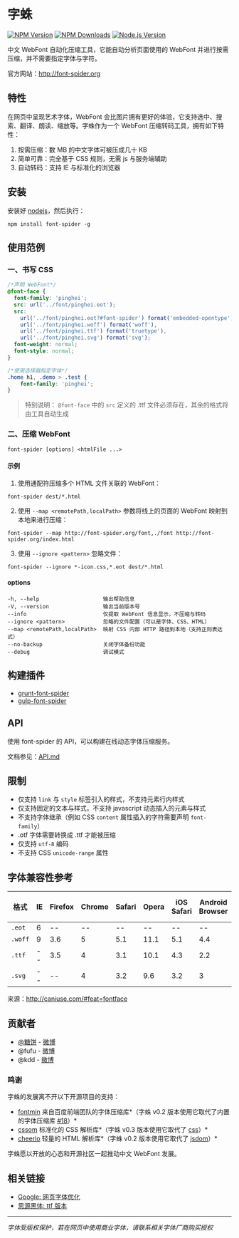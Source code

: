 # 字蛛

[][node-version-url][![NPM Version][npm-image]][npm-url] [![NPM Downloads][downloads-image]][downloads-url] [![Node.js Version][node-version-image]][node-version-url]

中文 WebFont 自动化压缩工具，它能自动分析页面使用的 WebFont 并进行按需压缩，并不需要指定字体与字符。

官方网站：<http://font-spider.org>

## 特性

在网页中呈现艺术字体，WebFont 会比图片拥有更好的体验，它支持选中、搜索、翻译、朗读、缩放等。字蛛作为一个 WebFont 压缩转码工具，拥有如下特性：

1. 按需压缩：数 MB 的中文字体可被压成几十 KB
2. 简单可靠：完全基于 CSS 规则，无需 js 与服务端辅助
3. 自动转码：支持 IE 与标准化的浏览器

## 安装

安装好 [nodejs](http://nodejs.org)，然后执行：

``` shell
npm install font-spider -g
```

## 使用范例

### 一、书写 CSS

``` css
/*声明 WebFont*/
@font-face {
  font-family: 'pinghei';
  src: url('../font/pinghei.eot');
  src:
    url('../font/pinghei.eot?#font-spider') format('embedded-opentype'),
    url('../font/pinghei.woff') format('woff'),
    url('../font/pinghei.ttf') format('truetype'),
    url('../font/pinghei.svg') format('svg');
  font-weight: normal;
  font-style: normal;
}

/*使用选择器指定字体*/
.home h1, .demo > .test {
    font-family: 'pinghei';
}
```

> 特别说明： `@font-face` 中的 `src` 定义的 .ttf 文件必须存在，其余的格式将由工具自动生成

### 二、压缩 WebFont

``` shell
font-spider [options] <htmlFile ...>
```

#### 示例

1. 使用通配符压缩多个 HTML 文件关联的 WebFont：

``` shell
font-spider dest/*.html
```

2. 使用 `--map <remotePath,localPath>` 参数将线上的页面的 WebFont 映射到本地来进行压缩：

``` shell
font-spider --map http://font-spider.org/font,./font http://font-spider.org/index.html
```

3. 使用 `--ignore <pattern>` 忽略文件：

``` shell
font-spider --ignore *-icon.css,*.eot dest/*.html
```

#### options

``` shell
-h, --help                    输出帮助信息
-V, --version                 输出当前版本号
--info                        仅提取 WebFont 信息显示，不压缩与转码
--ignore <pattern>            忽略的文件配置（可以是字体、CSS、HTML）
--map <remotePath,localPath>  映射 CSS 内部 HTTP 路径到本地（支持正则表达式）
--no-backup                   关闭字体备份功能
--debug                       调试模式
```

## 构建插件

- [grunt-font-spider](https://github.com/aui/grunt-font-spider)
- [gulp-font-spider](https://github.com/aui/gulp-font-spider)

## API

使用 font-spider 的 API，可以构建在线动态字体压缩服务。

文档参见：[API.md](./API.md)

## 限制

- 仅支持 `link` 与 `style` 标签引入的样式，不支持元素行内样式
- 仅支持固定的文本与样式，不支持 javascript 动态插入的元素与样式
- 不支持字体继承（例如 CSS `content` 属性插入的字符需要声明 `font-family`）
- .otf 字体需要转换成 .ttf 才能被压缩
- 仅支持 `utf-8` 编码
- 不支持 CSS `unicode-range` 属性

## 字体兼容性参考

| 格式      | IE   | Firefox | Chrome | Safari | Opera | iOS Safari | Android Browser | Chrome for Android | 
| ------- | ---- | ------- | ------ | ------ | ----- | ---------- | --------------- | ------------------ | 
| `.eot`  | 6    | --      | --     | --     | --    | --         | --              | --                 | 
| `.woff` | 9    | 3.6     | 5      | 5.1    | 11.1  | 5.1        | 4.4             | 36                 | 
| `.ttf`  | --   | 3.5     | 4      | 3.1    | 10.1  | 4.3        | 2.2             | 36                 | 
| `.svg`  | --   | --      | 4      | 3.2    | 9.6   | 3.2        | 3               | 36                 | 

来源：<http://caniuse.com/#feat=fontface>

## 贡献者

- [@糖饼](https://github.com/aui) - [微博](http://www.weibo.com/planeart)
- @fufu  - [微博](http://www.weibo.com/u/1715968673)
- @kdd - [微博](http://www.weibo.com/kddie)

### 鸣谢

字蛛的发展离不开以下开源项目的支持：

- [fontmin](https://github.com/ecomfe/fontmin) 来自百度前端团队的字体压缩库*（字蛛 v0.2 版本使用它取代了内置的字体压缩库 [#18](https://github.com/aui/font-spider/issues/18)）*
- [cssom](https://github.com/NV/CSSOM) 标准化的 CSS 解析库*（字蛛 v0.3 版本使用它取代了 [css](https://github.com/reworkcss/css)）*
- [cheerio](https://github.com/cheeriojs/cheerio) 轻量的 HTML 解析库*（字蛛 v0.2 版本使用它取代了 [jsdom](https://github.com/tmpvar/jsdom)）*

字蛛愿以开放的心态和开源社区一起推动中文 WebFont 发展。

## 相关链接

- [Google: 网页字体优化](https://developers.google.com/web/fundamentals/performance/optimizing-content-efficiency/webfont-optimization?hl=zh-cn)
- [思源黑体: ttf 版本](https://github.com/akiratw/kaigen-gothic/releases)

------

*字体受版权保护，若在网页中使用商业字体，请联系相关字体厂商购买授权*

[npm-image]: https://img.shields.io/npm/v/font-spider.svg
[npm-url]: https://npmjs.org/package/font-spider
[node-version-image]: https://img.shields.io/node/v/font-spider.svg
[node-version-url]: http://nodejs.org/download/
[downloads-image]: https://img.shields.io/npm/dm/font-spider.svg
[downloads-url]: https://npmjs.org/package/font-spider